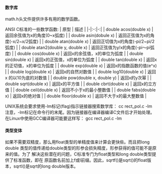 #### 数字库
math.h头文件提供许多有用的数学函数。

ANSI C标准的一些数学函数:
| 原型 | 描述 |
|-|:-:|-:|
| double acos(double x) | 返回余弦值为x的角度(0~x弧度) |
| double asin(dobule x) | 返回正弦值为x的角度(-x/2~x/2弧度) |
| double atan(double x) | 返回正切值为x的角度(-pi/2~pi/2弧度) |
| double atan2(double y, double x) | 返回正弦值为y/x的角度(-pi～pi弧度) |
| double cos(double x) | 返回x的余弦值，x的单位为弧度 |
| double sin(double x) | 返回x的正弦值，x的单位为弧度 |
| double tan(double x) | 返回x的正切值，x的单位为弧度 |
| double exp(double x) | 返回x的指数函数的值(e^x) |
| double log(double x) | 返回x的自然对数值 |
| double log10(double x) | 返回x 的以10为底的对数值 |
| double pow(double x, double y) | 返回x的y次幂 |
| double sqrt(double x) | 返回x的平方值 |
| double cbrt(double x) | 返回x的立方值 |
| double ceil(double x) | 返回不小于x的最小整数值 |
| double fabs(double x) | 返回x的绝对值 |
| double floor(double x) | 返回不大于x的最大整数值 |

UNIX系统会要求使用-lm标记(flag)指示链接器搜索数学库：
cc rect_pol.c -lm
注意，-lm标记在命令行的末尾。因为链接器在编译器编译C文件后才开始处理。
在Linux中使用GCC编译器可能要这样写：
gcc rect_pol.c -lm


#### 类型变体
如果不需要双精度，那么用float类型的单精度值来计算会更快些。而且把long double
类型的值传递给double类型的形参会损失精度，形参获得的值可能不是原来的值。为了
解决这些潜在的问题，C标准专门为float类型和long double类型提供了标准函数，即在
原函数名前加上f或l前缀。因此，sqrtf()是sqrt()的float版本，sqrtl()是sqrt的long
double版本。


